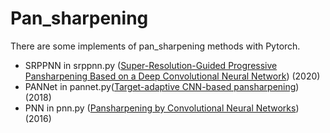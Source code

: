<!--
 * @Author: wjm
 * @Date: 2020-11-11 17:36:48
 * @LastEditTime: 2020-11-11 20:53:30
 * @Description: file content
-->
# Pan_sharpening
 
There are some implements of pan_sharpening methods with Pytorch.  <br>
* SRPPNN in srppnn.py ([Super-Resolution-Guided Progressive Pansharpening Based on a Deep Convolutional Neural Network](https://www.researchgate.net/publication/343782708_Super-Resolution-Guided_Progressive_Pansharpening_Based_on_a_Deep_Convolutional_Neural_Network)) (2020)
* PANNet in pannet.py([Target-adaptive CNN-based pansharpening](hhttps://arxiv.org/pdf/1709.06054.pdf)) (2018)
* PNN in pnn.py ([Pansharpening by Convolutional Neural Networks](https://www.mdpi.com/2072-4292/8/7/594)) (2016)
